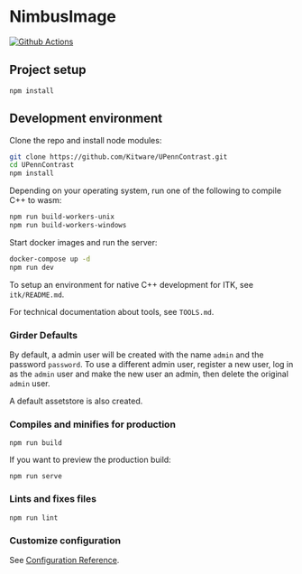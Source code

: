 # NimbusImage

[![Github Actions][github-actions-image]][github-actions-url]

## Project setup

```
npm install
```

## Development environment

Clone the repo and install node modules:
```sh
git clone https://github.com/Kitware/UPennContrast.git
cd UPennContrast
npm install
```

Depending on your operating system, run one of the following to compile C++ to wasm:
```sh
npm run build-workers-unix
npm run build-workers-windows
```

Start docker images and run the server:
```sh
docker-compose up -d
npm run dev
```

To setup an environment for native C++ development for ITK, see `itk/README.md`.

For technical documentation about tools, see `TOOLS.md`.


### Girder Defaults

By default, a admin user will be created with the name `admin` and the password `password`.  To use a different admin user, register a new user, log in as the `admin` user and make the new user an admin, then delete the original `admin` user.

A default assetstore is also created.

### Compiles and minifies for production

```
npm run build
```

If you want to preview the production build:

```
npm run serve
```

### Lints and fixes files

```
npm run lint
```

### Customize configuration

See [Configuration Reference](https://cli.vuejs.org/config/).

[github-actions-image]: https://github.com/Kitware/UPennContrast/workflows/node/badge.svg
[github-actions-url]: https://github.com/Kitware/UPennContrast/actions
